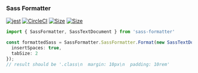 ### Sass Formatter
[![jest](https://jestjs.io/img/jest-badge.svg)](https://github.com/facebook/jest)
[![CircleCI](https://img.shields.io/circleci/build/github/TheRealSyler/s.color)](https://circleci.com/gh/TheRealSyler/sass-formatter)
[![Size](https://badgen.net/bundlephobia/min/sass-formatter)](https://www.npmjs.com/package/sass-formatter)
[![Size](https://badgen.net/packagephobia/install/sass-formatter)](https://www.npmjs.com/package/sass-formatter)
```typescript
import { SassFormatter, SassTextDocument } from 'sass-formatter'

const formattedSass = SassFormatter.SassFormatter.Format(new SassTextDocument('.class\n    margin: 10px\n padding: 10rem'), {
  insertSpaces: true,
  tabSize: 2
});
// result should be '.class\n  margin: 10px\n  padding: 10rem'
```
